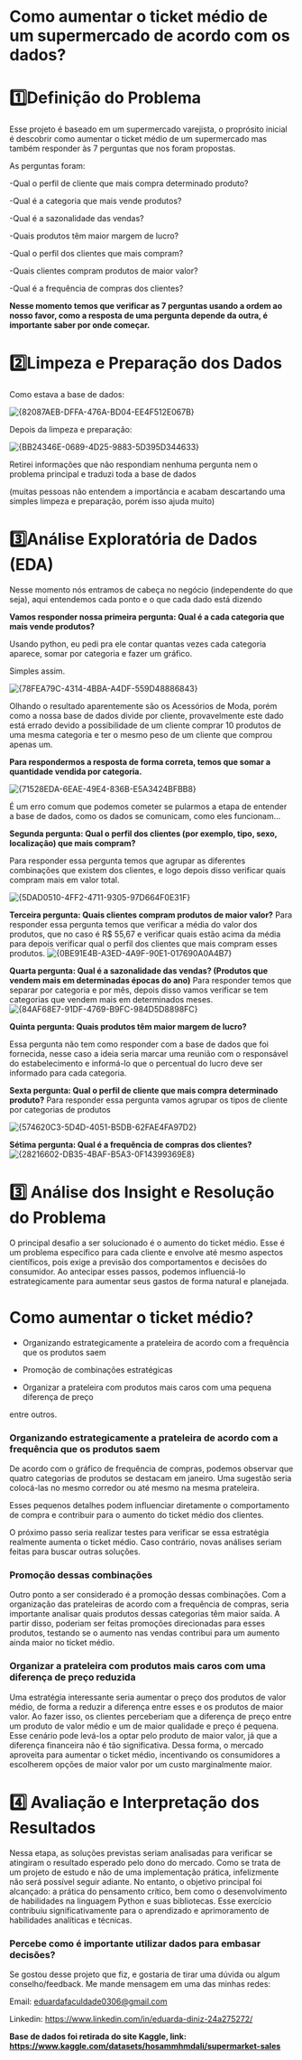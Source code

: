 # Como aumentar o ticket médio de um supermercado de acordo com os dados?    
# 1️⃣Definição do Problema      
Esse projeto é baseado em um supermercado varejista, o proprósito inicial é descobrir como aumentar o ticket médio de um supermercado mas também responder às 7 perguntas que nos foram propostas.  
                        
As perguntas foram:                                                    
                 
                                    
                               
-Qual o perfil de cliente que mais compra determinado produto?                 
            
-Qual é a categoria que mais vende produtos?             
      
-Qual é a sazonalidade das vendas?   
    
-Quais produtos têm maior margem de lucro?  
 
-Qual o perfil dos clientes que mais compram?

-Quais clientes compram produtos de maior valor?
 
-Qual é a frequência de compras dos clientes? 


**Nesse momento temos que verificar as 7 perguntas usando a ordem ao nosso favor, como a resposta de uma pergunta depende da outra, é importante saber por onde começar.**

# 2️⃣Limpeza e Preparação dos Dados

Como estava a base de dados:
 
![{82087AEB-DFFA-476A-BD04-EE4F512E067B}](https://github.com/user-attachments/assets/8f4bbc0a-8ae2-4aee-9fa7-ff023eca602a)

Depois da limpeza e preparação:


![{BB24346E-0689-4D25-9883-5D395D344633}](https://github.com/user-attachments/assets/5e8bdce6-f553-4176-b51a-bbf65f1b6e55)


Retirei informações que não respondiam nenhuma pergunta nem o problema principal e traduzi toda a base de dados

(muitas pessoas não entendem a importância e acabam descartando uma simples limpeza e preparação, porém isso ajuda muito)
# 3️⃣Análise Exploratória de Dados (EDA)

Nesse momento nós entramos de cabeça no negócio (independente do que seja), aqui entendemos cada ponto e o que cada dado está dizendo

**Vamos responder nossa primeira pergunta: Qual é a cada categoria que mais vende produtos?**

Usando python, eu pedi pra ele contar quantas vezes cada categoria aparece, somar por categoria e fazer um gráfico. 

Simples assim.

![{78FEA79C-4314-4BBA-A4DF-559D48886843}](https://github.com/user-attachments/assets/0c6e1890-b5c7-4e7d-ad4f-54f4197650eb)



Olhando o resultado aparentemente são os Acessórios de Moda, porém como a nossa base de dados divide por cliente, provavelmente este dado está errado devido a possibilidade de um cliente comprar 10 produtos de uma mesma categoria e ter o mesmo peso de um cliente que comprou apenas um.

**Para respondermos a resposta de forma correta, temos que somar a quantidade vendida por categoria.** 

![{71528EDA-6EAE-49E4-836B-E5A3424BFBB8}](https://github.com/user-attachments/assets/17fd66a0-bd09-41b1-811a-538cb18f4235)


É um erro comum que podemos cometer se pularmos a etapa de entender a base de dados, como os dados se comunicam, como eles funcionam...


**Segunda pergunta: Qual o perfil dos clientes (por exemplo, tipo, sexo, localização) que mais compram?**


Para responder essa pergunta temos que agrupar as diferentes combinações que existem dos clientes, e logo depois disso verificar quais compram mais em valor total.


![{5DAD0510-4FF2-4711-9305-97D664F0E31F}](https://github.com/user-attachments/assets/695e3681-59d3-4687-8b72-cf523c6f2859)


**Terceira pergunta: Quais clientes compram produtos de maior valor?**
Para responder essa pergunta temos que verificar a média do valor dos produtos, que no caso é R$ 55,67 e verificar quais estão acima da média para depois verificar qual o perfil dos clientes que mais compram esses produtos.
![{0BE91E4B-A3ED-4A9F-90E1-017690A0A4B7}](https://github.com/user-attachments/assets/bbec97d3-f876-4da2-8c9a-1d9050d0aede)

**Quarta pergunta: Qual é a sazonalidade das vendas? (Produtos que vendem mais em determinadas épocas do ano)**
Para responder temos que separar por categoria e por mês, depois disso vamos verificar se tem categorias que vendem mais em determinados meses.
![{84AF68E7-91DF-4769-B9FC-984D5D8898FC}](https://github.com/user-attachments/assets/2766a4ce-4e06-4aa1-94e0-7fbd44c42e8c)

**Quinta pergunta: Quais produtos têm maior margem de lucro?**

Essa pergunta não tem como responder com a base de dados que foi fornecida, nesse caso a ideia seria marcar uma reunião com o responsável do estabelecimento e informá-lo que o percentual do lucro deve ser informado para cada categoria.

**Sexta pergunta: Qual o perfil de cliente que mais compra determinado produto?**
Para responder essa pergunta vamos agrupar os tipos de cliente por categorias de produtos

![{574620C3-5D4D-4051-B5DB-62FAE4FA97D2}](https://github.com/user-attachments/assets/c390f37a-6304-4459-bca5-c54471f28ffe)

**Sétima pergunta: Qual é a frequência de compras dos clientes?**
![{28216602-DB35-4BAF-B5A3-0F14399369E8}](https://github.com/user-attachments/assets/4701d72c-10ed-4e0f-a167-f9b3e328d1d7)

# 3️⃣ Análise dos Insight e Resolução do Problema
O principal desafio a ser solucionado é o aumento do ticket médio. Esse é um problema específico para cada cliente e envolve até mesmo aspectos científicos, pois exige a previsão dos comportamentos e decisões do consumidor. Ao antecipar esses passos, podemos influenciá-lo estrategicamente para aumentar seus gastos de forma natural e planejada.

# Como aumentar o ticket médio?

- Organizando estrategicamente a prateleira de acordo com a frequência que os produtos saem

- Promoção de combinações estratégicas

- Organizar a prateleira com produtos mais caros com uma pequena diferença de preço

entre outros.

### Organizando estrategicamente a prateleira de acordo com a frequência que os produtos saem
De acordo com o gráfico de frequência de compras, podemos observar que quatro categorias de produtos se destacam em janeiro. Uma sugestão seria colocá-las no mesmo corredor ou até mesmo na mesma prateleira.

Esses pequenos detalhes podem influenciar diretamente o comportamento de compra e contribuir para o aumento do ticket médio dos clientes.

O próximo passo seria realizar testes para verificar se essa estratégia realmente aumenta o ticket médio. Caso contrário, novas análises seriam feitas para buscar outras soluções.

### Promoção dessas combinações
Outro ponto a ser considerado é a promoção dessas combinações. Com a organização das prateleiras de acordo com a frequência de compras, seria importante analisar quais produtos dessas categorias têm maior saída. A partir disso, poderiam ser feitas promoções direcionadas para esses produtos, testando se o aumento nas vendas contribui para um aumento ainda maior no ticket médio.

### Organizar a prateleira com produtos mais caros com uma diferença de preço reduzida
Uma estratégia interessante seria aumentar o preço dos produtos de valor médio, de forma a reduzir a diferença entre esses e os produtos de maior valor. Ao fazer isso, os clientes perceberiam que a diferença de preço entre um produto de valor médio e um de maior qualidade e preço é pequena. Esse cenário pode levá-los a optar pelo produto de maior valor, já que a diferença financeira não é tão significativa. Dessa forma, o mercado aproveita para aumentar o ticket médio, incentivando os consumidores a escolherem opções de maior valor por um custo marginalmente maior.

# 4️⃣ Avaliação e Interpretação dos Resultados
Nessa etapa, as soluções previstas seriam analisadas para verificar se atingiram o resultado esperado pelo dono do mercado. Como se trata de um projeto de estudo e não de uma implementação prática, infelizmente não será possível seguir adiante. No entanto, o objetivo principal foi alcançado: a prática do pensamento crítico, bem como o desenvolvimento de habilidades na linguagem Python e suas bibliotecas. Esse exercício contribuiu significativamente para o aprendizado e aprimoramento de habilidades analíticas e técnicas.

### Percebe como é importante utilizar dados para embasar decisões?
Se gostou desse projeto que fiz, e gostaria de tirar uma dúvida ou algum conselho/feedback. Me mande mensagem em uma das minhas redes:

Email: eduardafaculdade0306@gmail.com

Linkedin: https://www.linkedin.com/in/eduarda-diniz-24a275272/




**Base de dados foi retirada do site Kaggle, link: https://www.kaggle.com/datasets/hosammhmdali/supermarket-sales**

      
  
 

 

